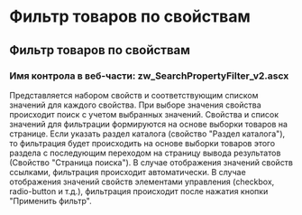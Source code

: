 ﻿---
description: 2.4.7
---
# Фильтр товаров по свойствам
## Фильтр товаров по свойствам
### Имя контрола в веб-части: zw_SearchPropertyFilter_v2.ascx
Представляется набором свойств и соответствующим списком значений для каждого свойства. 
При выборе значения свойства происходит поиск с учетом выбранных значений. 
Свойства и список значений для фильтрации формируются на основе выборки товаров на странице. 
Если указать раздел каталога (свойство "Раздел каталога"), то фильтрация будет происходить на основе выборки товаров этого раздела с последующим переходом на страницу вывода результатов (Свойство "Страница поиска").
В случае отображения значений свойств ссылками, фильтрация происходит автоматически.
В случае отображения значений свойств элементами управления (checkbox, radio-button и т.д.), фильтрация происходит после нажатия кнопки "Применить фильтр".
